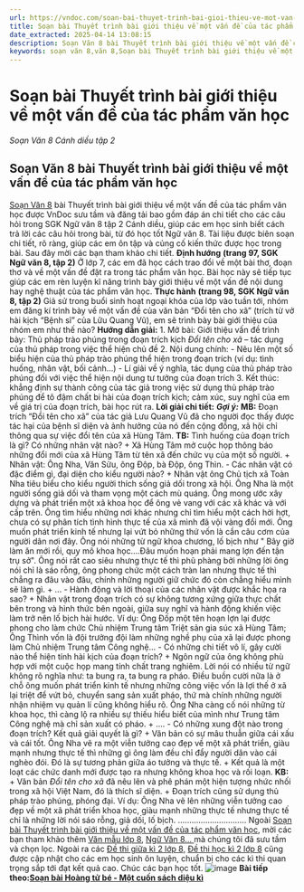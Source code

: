 ```yaml
---
url: https://vndoc.com/soan-bai-thuyet-trinh-bai-gioi-thieu-ve-mot-van-de-cua-tac-pham-van-hoc-315123
title: Soạn bài Thuyết trình bài giới thiệu về một vấn đề của tác phẩm văn học - Soạn Văn 8 Cánh diều tập 2 - VnDoc.com
date_extracted: 2025-04-14 13:08:15
description: Soạn Văn 8 bài Thuyết trình bài giới thiệu về một vấn đề của tác phẩm văn học là bài soạn mẫu thuộc chương trình Ngữ văn lớp 8, học kì 2. Mời các bạn cùng tham khảo bài soạn để chuẩn bị cho bài học sắp tới của mình.
keywords: soạn văn 8,văn 8,Soạn bài Thuyết trình bài giới thiệu về một vấn đề của tác phẩm văn học,ngữ văn 8,soan van 8,soạn văn lớp 8,giải văn 8,soạn văn 8 tập 2,soạn văn 8 Thuyết trình bài giới thiệu về một vấn đề của tác phẩm văn học,soạn Thuyết trình bài giới thiệu về một vấn đề của tác phẩm văn học,soạn văn 8 cánh diều,văn 8 cánh diều,ngữ văn 8 cánh diều
---
```


# Soạn bài Thuyết trình bài giới thiệu về một vấn đề của tác phẩm văn học
 _Soạn Văn 8 Cánh diều tập 2_
## **Soạn Văn 8 bài Thuyết trình bài giới thiệu về một vấn đề của tác phẩm văn học**
[Soạn Văn 8](<https://vndoc.com/ngu-van-8-canh-dieu>) bài Thuyết trình bài giới thiệu về một vấn đề của tác phẩm văn học được VnDoc sưu tầm và đăng tải bao gồm đáp án chi tiết cho các câu hỏi trong SGK Ngữ văn 8 tập 2 Cánh diều, giúp các em học sinh biết cách trả lời các câu hỏi trong bài, từ đó học tốt Ngữ văn 8. Tài liệu được biên soạn chi tiết, rõ ràng, giúp các em ôn tập và củng cố kiến thức được học trong bài. Sau đây mời các bạn tham khảo chi tiết.
**Định hướng**
**\(trang 97, SGK Ngữ văn 8, tập 2\)**
Ở lớp 7, các em đã học cách trao đổi về một bài thơ, đoạn thơ và về một vấn đề đặt ra trong tác phẩm văn học. Bài học này sẽ tiếp tục giúp các em rèn luyện kĩ năng trình bày giới thiệu về một vấn đề nội dung hay nghệ thuật của tác phẩm văn học.
**Thực hành**
**\(trang 98, SGK Ngữ văn 8, tập 2\)**
Giả sử trong buổi sinh hoạt ngoại khóa của lớp vào tuần tới, nhóm em đăng kí trình bày về một vấn đề của văn bản “Đổi tên cho xã” \(trích từ vở hài kịch “Bệnh sĩ” của Lữu Quang Vũ\), em sẽ trình bày bài giới thiệu của nhóm em như thế nào?
**Hướng dẫn giải:**
1\. Mở bài:
Giới thiệu vấn đề trình bày: Thủ pháp trào phúng trong đoạn trích kịch _Đổi tên cho xã_ – tác dụng của thủ pháp trong việc thể hiện chủ đề
2\. Nội dung chính:
\- Nêu lên một số biểu hiện của thủ pháp trào phúng thể hiện trong đoạn trích \(ví dụ: tình huống, nhân vật, bối cảnh…\)
\- Lí giải về ý nghĩa, tác dụng của thủ pháp trào phúng đối với việc thể hiện nội dung tư tưởng của đoạn trích
3\. Kết thúc: khẳng định sự thành công của tác giả trong việc sử dụng thủ pháp trào phúng để tô đậm chất bi hài của đoạn trích kịch; cảm xúc, suy nghĩ của em về giá trị của đoạn trích, bài học rút ra.
**Lời giải chi tiết:**
**_Gợi ý:_**
**MB:** Đoạn trích “Đổi tên cho xã” của tác giả Lưu Quang Vũ đã cho người đọc thấy được tác hại của bệnh sĩ diện và ảnh hưởng của nó đến cộng đồng, xã hội chỉ thông qua sự việc đổi tên của xã Hùng Tâm.
**TB:**
Tình huống của đoạn trích là gì? Có những nhân vật nào?
\+ Xã Hùng Tâm mở cuộc họp thông báo những đổi mới của xã Hùng Tâm từ tên xã đến chức vụ của một số người.
\+ Nhân vật: Ông Nha, Văn Sửu, ông Độp, bà Độp, ông Thìn.
\- Các nhân vật có đặc điểm gì, đại diện cho kiểu người nào?
\+ Nhân vật ông Chủ tịch xã Toàn Nha tiêu biểu cho kiểu người thích sống giả dối trong xã hội. Ông Nha là một người sống giả dối và tham vọng một cách mù quáng. Ông mong ước xây dựng và phát triển một xã khoa học để ông vẻ vang với các xã khác và với cấp trên. Ông tìm hiểu những nơi khác nhưng chỉ tìm hiểu một cách hời hợt, chưa có sự phân tích tình hình thực tế của xã mình đã vội vàng đổi mới. Ông muốn phát triển kinh tế nhưng lại vứt bỏ những thứ vốn là cần câu cơm của người dân nơi đây. Ông nói những từ ngữ khoa chương, lố bịch như " Bây giờ làm ăn mới rồi, quy mô khoa học....Đâu muốn hoạn phải mang lợn đến tận trụ sở". Ông nói rất cao siêu nhưng thực tế thì phũ phàng bởi những lời ông nói chỉ là sáo rỗng, ông phong chức một cách tràn lan nhưng thực tế thì chẳng ra đâu vào đâu, chính những người giữ chức đó còn chẳng hiểu mình sẽ làm gì.
\+ ...
\- Hành động và lời thoại của các nhân vật được khắc họa ra sao?
\+ Nhân vật trong đoạn trích có sự không tương xứng giữa thực chất bên trong và hình thức bên ngoài, giữa suy nghĩ và hành động khiến việc làm trở nên lố bịch hài hước. Ví dụ: Ông Đốp một tên hoạn lợn lại được phong cho làm chức Chủ nhiệm Trung tâm Triệt sản gia súc xã Hùng Tâm; Ông Thình vốn là đội trưởng đội làm những nghề phụ của xã lại được phong làm Chủ nhiệm Trung tâm Công nghệ...
\- Có những chi tiết vô lí, gây cười nào thể hiện tính hài kịch của đoạn trích?
\+ Ngôn ngữ của ông không phù hợp với một cuộc họp mang tính chất trang nghiêm. Lời nói có nhiều từ ngữ không rõ nghĩa như: ta bung ra, ta bung ra pháo. Điều buồn cười nữa là ở chỗ ông muốn phát triển kinh tế nhưng những công việc vốn là lợi thế ở xã lại triệt để vứt bỏ, chuyển sang sản xuất pháo, thứ mà chính những người nhận nhiệm vụ quản lí cũng không hiểu rõ. Ông Nha càng cố nói những từ khoa học, thì càng lộ ra nhiều sự thiếu hiểu biết của mình như Trung tâm Công nghệ mà chỉ sản xuất có pháo.
\+ ....
\- Có những xung đột nào trong đoạn trích? Kết quả giải quyết là gì?
\+ Văn bản có sự mâu thuẫn giữa cái xấu và cái tốt. Ông Nha vẽ ra một viễn tưởng cao đẹp về một xã phát triển, giàu mạnh nhưng thực tế thì những gì ông làm đều chỉ đẩy người dân vào cái nghèo đói. Đó là sự tương phản giữa áo tưởng và thực tế.
\+ Kết quả là một loạt các chức danh mới được tạo ra nhưng không khoa học và rối loạn.
**KB:**
\+ Văn bản _Đổi tên cho xã_ đã nêu lên và phê phán một hiện tượng nhức nhối trong xã hội Việt Nam, đó là thích sĩ diện.
\+ Đoạn trích cũng sử dụng thủ pháp trào phúng, phóng đại. Ví dụ: Ông Nha vẽ lên những viễn tưởng cao đẹp về một xã phát triển khoa học, giàu mạnh những thực tế nhưng thực tế chỉ là những lời nói sáo rỗng, giả dối, lố bịch.
..............................
Ngoài [Soạn bài Thuyết trình bài giới thiệu về một vấn đề của tác phẩm văn học](<https://vndoc.com/soan-bai-thuyet-trinh-bai-gioi-thieu-ve-mot-van-de-cua-tac-pham-van-hoc-315123>), mời các bạn tham khảo thêm [Văn mẫu lớp 8](<https://vndoc.com/van-mau-lop8>), [Ngữ Văn 8... ](<https://vndoc.com/ngu-van-lop8>)mà chúng tôi đã sưu tầm và chọn lọc. Ngoài ra các [Đề thi giữa kì 2 lớp 8,](<https://vndoc.com/de-thi-giua-ki-2-lop8>) [Đề thi học kì 2 lớp 8](<https://vndoc.com/de-thi-hoc-ki-2-lop8>) cũng được cập nhật cho các em học sinh ôn luyện, chuẩn bị cho các kì thi quan trọng sắp tới đạt kết quả cao. Chúc các bạn học tốt.
![image](https://i.vdoc.vn/data/image/2022/08/26/ban-tay.svg) **Bài tiếp theo:[Soạn bài Hoàng tử bé - Một cuốn sách diệu kì](<https://vndoc.com/soan-bai-hoang-tu-be-mot-cuon-sach-dieu-ki-315124>)**
